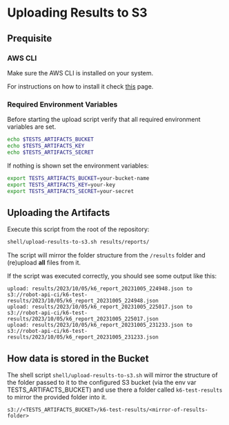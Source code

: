 # Uploading Results to S3

## Prequisite

### AWS CLI

Make sure the AWS CLI is installed on your system.

For instructions on how to install it check [this](https://docs.aws.amazon.com/cli/latest/userguide/getting-started-install.html) page.

### Required Environment Variables

Before starting the upload script verify that all required environment variables are set.

```bash
echo $TESTS_ARTIFACTS_BUCKET
echo $TESTS_ARTIFACTS_KEY
echo $TESTS_ARTIFACTS_SECRET
```

If nothing is shown set the environment variables:

```bash
export TESTS_ARTIFACTS_BUCKET=your-bucket-name
export TESTS_ARTIFACTS_KEY=your-key
export TESTS_ARTIFACTS_SECRET=your-secret
```

## Uploading the Artifacts

Execute this script from the root of the repository:

```bash
shell/upload-results-to-s3.sh results/reports/
```

The script will mirror the folder structure from the `/results` folder and (re)upload **all** files from it.

If the script was executed correctly, you should see some output like this:

```text
upload: results/2023/10/05/k6_report_20231005_224948.json to s3://robot-api-ci/k6-test-results/2023/10/05/k6_report_20231005_224948.json
upload: results/2023/10/05/k6_report_20231005_225017.json to s3://robot-api-ci/k6-test-results/2023/10/05/k6_report_20231005_225017.json
upload: results/2023/10/05/k6_report_20231005_231233.json to s3://robot-api-ci/k6-test-results/2023/10/05/k6_report_20231005_231233.json
```

## How data is stored in the Bucket

The shell script `shell/upload-results-to-s3.sh` will mirror the structure of the folder passed to it to the configured S3 bucket (via the env var TESTS_ARTIFACTS_BUCKET) and use there a folder called `k6-test-results` to mirror the provided folder into it.

 ```text
 s3://<TESTS_ARTIFACTS_BUCKET>/k6-test-results/<mirror-of-results-folder>
 ```
